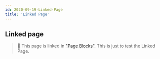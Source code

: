 ```yaml
---
id: 2020-09-19-Linked-Page
title: 'Linked Page'
---
```


## Linked page

> 🔗 This page is linked in ["Page Blocks"](https://bit.ly/3hGUlLf). This is just to test the Linked Page.

<br/>

<br/>

